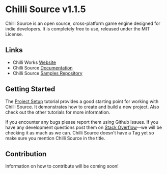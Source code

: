 Chilli Source v1.1.5
====================

Chilli Source is an open source, cross-platform game engine designed for indie developers. It is completely free to use, released under the MIT License.

Links
-----
* Chilli Works [Website](http://chilli-works.com/)
* Chilli Source [Documentation](http://chilli-source.chilli-works.com/docs/)
* Chilli Source [Samples Repository](https://github.com/ChilliWorks/CSSamples)

Getting Started
---------------
The [Project Setup](http://chilli-source.chilli-works.com/docs/) tutorial provides a good starting point for working with Chilli Source. It demonstrates how to create and build a new project. Also check out the other tutorials for more information.

If you encounter any bugs please report them using Github Issues. If you have any development questions post them on [Stack Overflow](http://stackoverflow.com/)--we will be checking it as much as we can. Chilli Source doesn't have a Tag yet so make sure you mention Chilli Source in the title.

Contribution
------------
Information on how to contribute will be coming soon!

